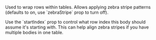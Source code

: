Used to wrap rows within tables. Allows applying zebra stripe patterns (defaults to on, use \`zebraStripe\` prop to turn off).

Use the \`startIndex\` prop to control what row index this body should assume it's starting with. This can help align zebra stripes if you have multiple bodies in one table.
